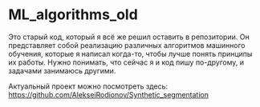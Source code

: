 # ML_algorithms_old
Это старый код, который я всё же решил оставить в репозитории. Он представляет собой реализацию различных алгоритмов машинного обучения, которые я написал когда-то, чтобы лучше понять принципы их работы. Нужно понимать, что сейчас я и код пишу по-другому, и задачами занимаюсь другими.

Актуальный проект можно посмотреть здесь: https://github.com/AlekseiRodionov/Synthetic_segmentation
